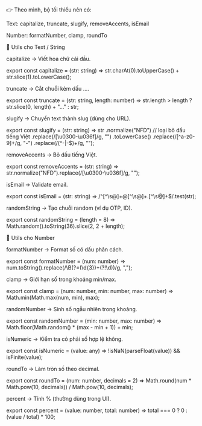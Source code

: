 👉 Theo mình, bộ tối thiểu nên có:

Text: capitalize, truncate, slugify, removeAccents, isEmail

Number: formatNumber, clamp, roundTo




🔹 Utils cho Text / String

capitalize → Viết hoa chữ cái đầu.

export const capitalize = (str: string) =>
str.charAt(0).toUpperCase() + str.slice(1).toLowerCase();


truncate → Cắt chuỗi kèm dấu ....

export const truncate = (str: string, length: number) =>
str.length > length ? str.slice(0, length) + "..." : str;


slugify → Chuyển text thành slug (dùng cho URL).

export const slugify = (str: string) =>
str
.normalize("NFD") // loại bỏ dấu tiếng Việt
.replace(/[\u0300-\u036f]/g, "")
.toLowerCase()
.replace(/[^a-z0-9]+/g, "-")
.replace(/(^-|-$)+/g, "");


removeAccents → Bỏ dấu tiếng Việt.

export const removeAccents = (str: string) =>
str.normalize("NFD").replace(/[\u0300-\u036f]/g, "");


isEmail → Validate email.

export const isEmail = (str: string) =>
/^[^\s@]+@[^\s@]+\.[^\s@]+$/.test(str);


randomString → Tạo chuỗi random (ví dụ OTP, ID).

export const randomString = (length = 8) =>
Math.random().toString(36).slice(2, 2 + length);

🔹 Utils cho Number

formatNumber → Format số có dấu phân cách.

export const formatNumber = (num: number) =>
num.toString().replace(/\B(?=(\d{3})+(?!\d))/g, ",");


clamp → Giới hạn số trong khoảng min/max.

export const clamp = (num: number, min: number, max: number) =>
Math.min(Math.max(num, min), max);


randomNumber → Sinh số ngẫu nhiên trong khoảng.

export const randomNumber = (min: number, max: number) =>
Math.floor(Math.random() * (max - min + 1)) + min;


isNumeric → Kiểm tra có phải số hợp lệ không.

export const isNumeric = (value: any) =>
!isNaN(parseFloat(value)) && isFinite(value);


roundTo → Làm tròn số theo decimal.

export const roundTo = (num: number, decimals = 2) =>
Math.round(num * Math.pow(10, decimals)) / Math.pow(10, decimals);


percent → Tính % (thường dùng trong UI).

export const percent = (value: number, total: number) =>
total === 0 ? 0 : (value / total) * 100;